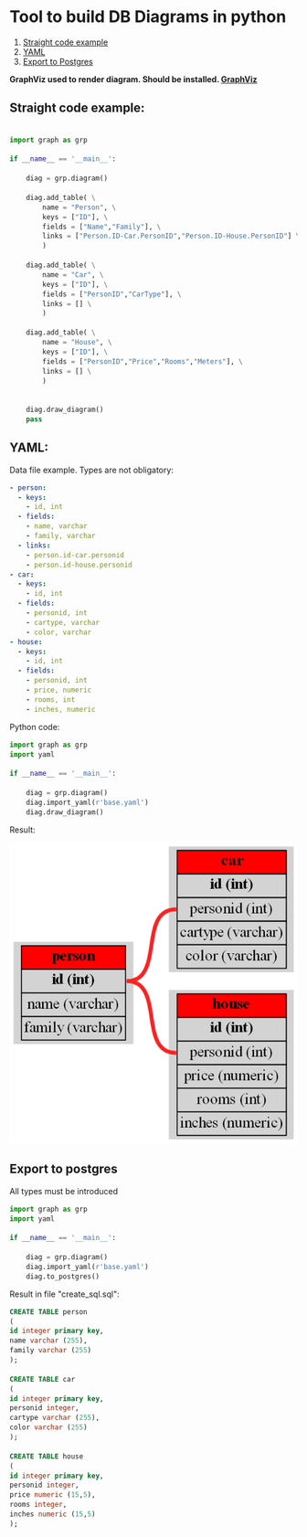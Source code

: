 # Tool to build DB Diagrams in python

1. [Straight code example](#straight-code-example)
2. [YAML](#yaml)
3. [Export to Postgres](#export-to-postgres)


**GraphViz used to render diagram. Should be installed. [GraphViz](https://www.graphviz.org/)**

## Straight code example:

```python

import graph as grp

if __name__ == '__main__':
    
    diag = grp.diagram()

    diag.add_table( \
        name = "Person", \
        keys = ["ID"], \
        fields = ["Name","Family"], \
        links = ["Person.ID-Car.PersonID","Person.ID-House.PersonID"] \
        )

    diag.add_table( \
        name = "Car", \
        keys = ["ID"], \
        fields = ["PersonID","CarType"], \
        links = [] \
        )

    diag.add_table( \
        name = "House", \
        keys = ["ID"], \
        fields = ["PersonID","Price","Rooms","Meters"], \
        links = [] \
        )


    diag.draw_diagram()
    pass


```

## YAML:

Data file example. Types are not obligatory:

```yaml
- person:
  - keys:
    - id, int
  - fields:
    - name, varchar
    - family, varchar
  - links:
    - person.id-car.personid
    - person.id-house.personid
- car:
  - keys:
    - id, int
  - fields:
    - personid, int
    - cartype, varchar
    - color, varchar
- house:
  - keys:
    - id, int
  - fields:
    - personid, int
    - price, numeric
    - rooms, int 
    - inches, numeric
```

Python code:

```python
import graph as grp
import yaml

if __name__ == '__main__':
    
    diag = grp.diagram()
    diag.import_yaml(r'base.yaml')
    diag.draw_diagram()

```

Result:

![Result](/DrawDB/res.png)


## Export to postgres

All types must be introduced

```python
import graph as grp
import yaml

if __name__ == '__main__':
    
    diag = grp.diagram()
    diag.import_yaml(r'base.yaml')
    diag.to_postgres()

```

Result in file "create_sql.sql":
 
```SQL
CREATE TABLE person
(
id integer primary key,
name varchar (255),
family varchar (255)
); 

CREATE TABLE car
(
id integer primary key,
personid integer,
cartype varchar (255),
color varchar (255)
); 

CREATE TABLE house
(
id integer primary key,
personid integer,
price numeric (15,5),
rooms integer,
inches numeric (15,5)
); 

```

